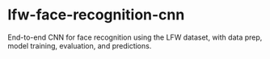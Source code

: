# lfw-face-recognition-cnn
 End-to-end CNN for face recognition using the LFW dataset, with data prep, model training, evaluation, and predictions.
